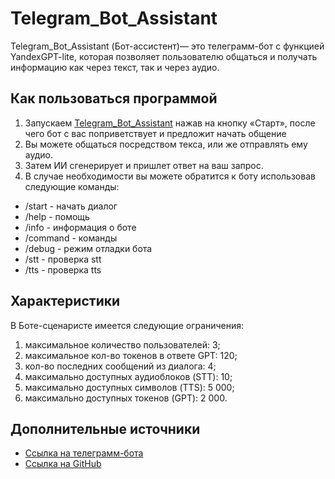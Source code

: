 # **Telegram_Bot_Assistant**

Telegram_Bot_Assistant (Бот-ассистент)— это телеграмм-бот с функцией YandexGPT-lite, которая позволяет пользователю общаться и получать информацию как через текст, так и через аудио.

## **Как пользоваться программой**
1. Запускаем [Telegram_Bot_Assistant](https://t.me/Anumi_GPT_bot) нажав на кнопку «Старт», после чего бот с вас поприветствует и предложит начать общение
2. Вы можете общаться посредством текса, или же отправлять ему аудио.
3. Затем ИИ сгенерирует и пришлет ответ на ваш запрос.
4. В случае необходимости вы можете обратится к боту использовав следующие команды:
- /start - начать диалог
- /help - помощь
- /info - информация о боте
- /command - команды
- /debug - режим отладки бота
- /stt  - проверка stt
- /tts - проверка tts

## **Характеристики**
В Боте-сценаристе имеется следующие ограничения:
1. максимальное количество пользователей: 3;
2. максимальное кол-во токенов в ответе GPT: 120;
3. кол-во последних сообщений из диалога: 4;
4. максимально доступных аудиоблоков (STT): 10;
5. максимально доступных символов (TTS): 5 000;
6. максимально доступных токенов (GPT): 2 000.

## **Дополнительные источники**
- [Ссылка на телеграмм-бота]( https://t.me/Anumi_GPT_bot)
- [Ссылка на GitHub]( https://github.com/Sensei-PGD/Telegram_Bot_Assistant.git)

